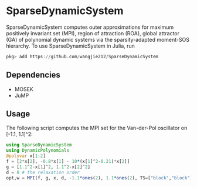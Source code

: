 # SparseDynamicSystem
SparseDynamicSystem computes outer approximations for maximum positively invariant set (MPI), region of attraction (ROA), global attractor (GA) of polynomial dynamic systems via the sparsity-adapted moment-SOS hierarchy. To use SparseDynamicSystem in Julia, run
```Julia
pkg> add https://github.com/wangjie212/SparseDynamicSystem
 ```

## Dependencies
- MOSEK
- JuMP

## Usage
The following script computes the MPI set for the Van-der-Pol oscillator on [-1.1, 1.1]^2:

```Julia
using SparseDynamicSystem
using DynamicPolynomials
@polyvar x[1:2]
f = [2*x[2], -0.8*x[1] - 10*(x[1]^2-0.21)*x[2]]
g = [1.1^2-x[1]^2, 1.1^2-x[2]^2]
d = 8 # the relaxation order
opt,w = MPI(f, g, x, d, -1.1*ones(2), 1.1*ones(2), TS=["block","block"], SO=[1;1], β=1)
```
